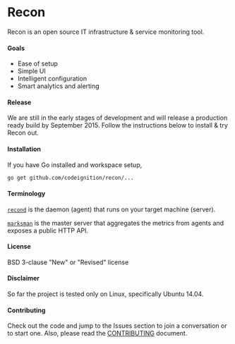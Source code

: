 # Recon
Recon is an open source IT infrastructure & service monitoring tool.

#### Goals
* Ease of setup
* Simple UI
* Intelligent configuration
* Smart analytics and alerting

#### Release

We are still in the early stages of development and will release a production ready build by September 2015. Follow the instructions below to install & try Recon out.

#### Installation

If you have Go installed and workspace setup,

```sh
go get github.com/codeignition/recon/...
```

#### Terminology

[`recond`](https://github.com/codeignition/recon/tree/master/cmd/recond) is the daemon (agent) that runs on your target machine (server).

[`marksman`](https://github.com/codeignition/marksman) is the master server that aggregates the metrics from agents and exposes a public HTTP API.

#### License

BSD 3-clause "New" or "Revised" license

#### Disclaimer

So far the project is tested only on Linux, specifically Ubuntu 14.04.

#### Contributing

Check out the code and jump to the Issues section to join a conversation or to start one. Also, please read the  [CONTRIBUTING](https://github.com/codeignition/recon/blob/master/CONTRIBUTING.md) document.
